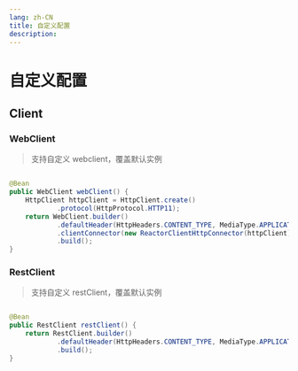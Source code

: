 ```yaml
---
lang: zh-CN
title: 自定义配置
description: 
---
```


# 自定义配置

## Client

### WebClient

> 支持自定义 webclient，覆盖默认实例

```java

@Bean
public WebClient webClient() {
    HttpClient httpClient = HttpClient.create()
            .protocol(HttpProtocol.HTTP11);
    return WebClient.builder()
            .defaultHeader(HttpHeaders.CONTENT_TYPE, MediaType.APPLICATION_JSON_VALUE)
            .clientConnector(new ReactorClientHttpConnector(httpClient))
            .build();
}
```

### RestClient

> 支持自定义 restClient，覆盖默认实例

```java

@Bean
public RestClient restClient() {
    return RestClient.builder()
            .defaultHeader(HttpHeaders.CONTENT_TYPE, MediaType.APPLICATION_JSON_VALUE)
            .build();
}
```
